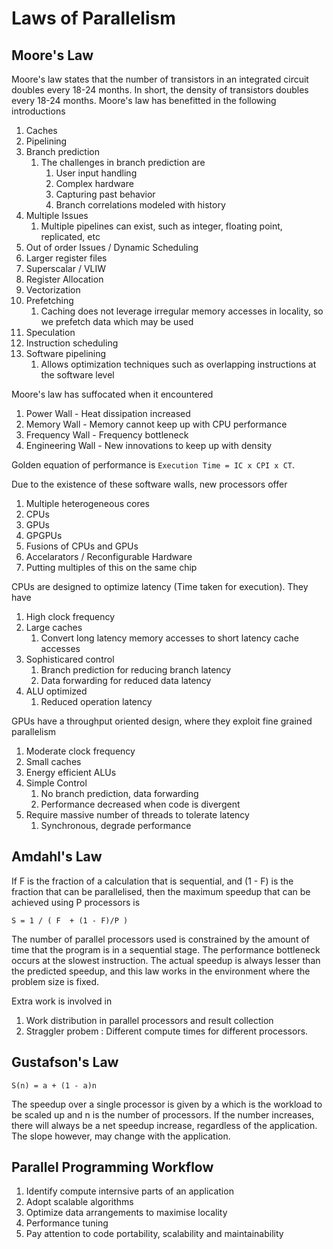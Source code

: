# Laws of Parallelism

## Moore's Law

Moore's law states that the number of transistors in an integrated circuit doubles every 18-24 months. In short, the density of transistors doubles every 18-24 months.
Moore's law has benefitted in the following introductions
1. Caches
2. Pipelining
3. Branch prediction
   1. The challenges in branch prediction are
      1. User input handling
      2. Complex hardware
      3. Capturing past behavior
      4. Branch correlations modeled with history
4. Multiple Issues
   1. Multiple pipelines can exist, such as integer, floating point, replicated, etc
5. Out of order Issues / Dynamic Scheduling
6. Larger register files
7. Superscalar / VLIW
8. Register Allocation
9.  Vectorization
10. Prefetching
    1. Caching does not leverage irregular memory accesses in locality, so we prefetch data which may be used
11. Speculation
12. Instruction scheduling
13. Software pipelining
    1.  Allows optimization techniques such as overlapping instructions at the software level

Moore's law has suffocated when it encountered
1. Power Wall - Heat dissipation increased
2. Memory Wall - Memory cannot keep up with CPU performance
3. Frequency Wall - Frequency bottleneck
4. Engineering Wall - New innovations to keep up with density

Golden equation of performance is `Execution Time = IC x CPI x CT`.

Due to the existence of these software walls, new processors offer
1. Multiple heterogeneous cores
2. CPUs
3. GPUs
4. GPGPUs
5. Fusions of CPUs and GPUs
6. Accelarators / Reconfigurable Hardware
7. Putting multiples of this on the same chip

CPUs are designed to optimize latency (Time taken for execution). They have
1. High clock frequency
2. Large caches
   1. Convert long latency memory accesses to short latency cache accesses
3. Sophisticared control
   1. Branch prediction for reducing branch latency
   2. Data forwarding for reduced data latency
4. ALU optimized
   1. Reduced operation latency

GPUs have a throughput oriented design, where they exploit fine grained parallelism
1. Moderate clock frequency
2. Small caches
3. Energy efficient ALUs
4. Simple Control
   1. No branch prediction, data forwarding
   2. Performance decreased when code is divergent
5. Require massive number of threads to tolerate latency
   1. Synchronous, degrade performance

## Amdahl's Law

If F is the fraction of a calculation that is sequential, and (1 - F) is the fraction that can be parallelised, then the maximum speedup that can be achieved using P processors is 
```
S = 1 / ( F  + (1 - F)/P )
```
The number of parallel processors used is constrained by the amount of time that the program is in a sequential stage. The performance bottleneck occurs at the slowest instruction. The actual speedup is always lesser than the predicted speedup, and this law works in the environment where the problem size is fixed. 

Extra work is involved in
1. Work distribution in  parallel processors and result collection
2. Straggler probem : Different compute times for different processors.

## Gustafson's Law

```
S(n) = a + (1 - a)n 
```
The speedup over a single processor is given by a which is the workload to be scaled up and  n is the number of processors. If the number increases, there will always be a net speedup increase, regardless of the application. The slope however, may change with the application.

## Parallel Programming Workflow

1. Identify compute internsive parts of an application
2. Adopt scalable algorithms
3. Optimize data arrangements to maximise locality
4. Performance tuning
5. Pay attention to code portability, scalability and maintainability

